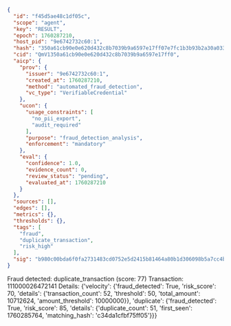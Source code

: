 ```json
{
  "id": "f45d5ae48c1df05c",
  "scope": "agent",
  "key": "RESULT",
  "epoch": 1760287210,
  "host_pid": "9e6742732c60:1",
  "hash": "350a61cb90e0e620d432c8b7039b9a6597e17ff07e7fc1b3b93b2a30a0339ff7",
  "cid": "QmV1350a61cb90e0e620d432c8b7039b9a6597e17ff0",
  "aicp": {
    "prov": {
      "issuer": "9e6742732c60:1",
      "created_at": 1760287210,
      "method": "automated_fraud_detection",
      "vc_type": "VerifiableCredential"
    },
    "ucon": {
      "usage_constraints": [
        "no_pii_export",
        "audit_required"
      ],
      "purpose": "fraud_detection_analysis",
      "enforcement": "mandatory"
    },
    "eval": {
      "confidence": 1.0,
      "evidence_count": 0,
      "review_status": "pending",
      "evaluated_at": 1760287210
    }
  },
  "sources": [],
  "edges": [],
  "metrics": {},
  "thresholds": {},
  "tags": [
    "fraud",
    "duplicate_transaction",
    "risk_high"
  ],
  "sig": "b980c00bda6f0fa2731483cd0752e5d2415b81464a80b1d306098b5a7cc4b363"
}
```

Fraud detected: duplicate_transaction (score: 77)
Transaction: 111000026472141
Details: {'velocity': {'fraud_detected': True, 'risk_score': 70, 'details': {'transaction_count': 52, 'threshold': 50, 'total_amount': 10712624, 'amount_threshold': 10000000}}, 'duplicate': {'fraud_detected': True, 'risk_score': 85, 'details': {'duplicate_count': 51, 'first_seen': 1760285764, 'matching_hash': 'c34da1cfbf75ff05'}}}